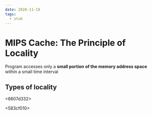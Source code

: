 ```yaml
---
date: 2020-11-19
tags: 
  - stub
---
```


# MIPS Cache: The Principle of Locality

Program accesses only a **small portion of the memory address space** within a small time interval

## Types of locality

<8607d332>

<583cf010>
